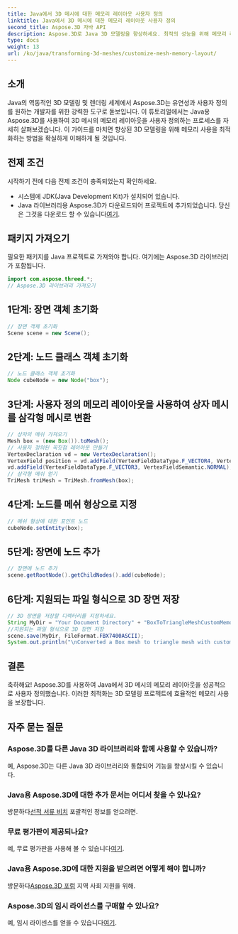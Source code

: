 ```yaml
---
title: Java에서 3D 메시에 대한 메모리 레이아웃 사용자 정의
linktitle: Java에서 3D 메시에 대한 메모리 레이아웃 사용자 정의
second_title: Aspose.3D 자바 API
description: Aspose.3D로 Java 3D 모델링을 향상하세요. 최적의 성능을 위해 메모리 레이아웃을 사용자 정의하세요. 지금 단계별 가이드를 따르십시오!
type: docs
weight: 13
url: /ko/java/transforming-3d-meshes/customize-mesh-memory-layout/
---
```

## 소개
Java의 역동적인 3D 모델링 및 렌더링 세계에서 Aspose.3D는 유연성과 사용자 정의를 원하는 개발자를 위한 강력한 도구로 돋보입니다. 이 튜토리얼에서는 Java용 Aspose.3D를 사용하여 3D 메시의 메모리 레이아웃을 사용자 정의하는 프로세스를 자세히 살펴보겠습니다. 이 가이드를 마치면 향상된 3D 모델링을 위해 메모리 사용을 최적화하는 방법을 확실하게 이해하게 될 것입니다.
## 전제 조건
시작하기 전에 다음 전제 조건이 충족되었는지 확인하세요.
- 시스템에 JDK(Java Development Kit)가 설치되어 있습니다.
-  Java 라이브러리용 Aspose.3D가 다운로드되어 프로젝트에 추가되었습니다. 당신은 그것을 다운로드 할 수 있습니다[여기](https://releases.aspose.com/3d/java/).
## 패키지 가져오기
필요한 패키지를 Java 프로젝트로 가져와야 합니다. 여기에는 Aspose.3D 라이브러리가 포함됩니다.
```java
import com.aspose.threed.*;
// Aspose.3D 라이브러리 가져오기
```
## 1단계: 장면 객체 초기화
```java
// 장면 객체 초기화
Scene scene = new Scene();
```
## 2단계: 노드 클래스 객체 초기화
```java
// 노드 클래스 객체 초기화
Node cubeNode = new Node("box");
```
## 3단계: 사용자 정의 메모리 레이아웃을 사용하여 상자 메시를 삼각형 메시로 변환
```java
// 상자의 메쉬 가져오기
Mesh box = (new Box()).toMesh();
// 사용자 정의된 꼭짓점 레이아웃 만들기
VertexDeclaration vd = new VertexDeclaration();
VertexField position = vd.addField(VertexFieldDataType.F_VECTOR4, VertexFieldSemantic.POSITION);
vd.addField(VertexFieldDataType.F_VECTOR3, VertexFieldSemantic.NORMAL);
// 삼각형 메쉬 얻기
TriMesh triMesh = TriMesh.fromMesh(box);
```
## 4단계: 노드를 메쉬 형상으로 지정
```java
// 메쉬 형상에 대한 포인트 노드
cubeNode.setEntity(box);
```
## 5단계: 장면에 노드 추가
```java
// 장면에 노드 추가
scene.getRootNode().getChildNodes().add(cubeNode);
```
## 6단계: 지원되는 파일 형식으로 3D 장면 저장
```java
// 3D 장면을 저장할 디렉터리를 지정하세요.
String MyDir = "Your Document Directory" + "BoxToTriangleMeshCustomMemoryLayoutScene.fbx";
//지원되는 파일 형식으로 3D 장면 저장
scene.save(MyDir, FileFormat.FBX7400ASCII);
System.out.println("\nConverted a Box mesh to triangle mesh with custom memory layout of the vertex successfully.\nFile saved at " + MyDir);
```
## 결론
축하해요! Aspose.3D를 사용하여 Java에서 3D 메시의 메모리 레이아웃을 성공적으로 사용자 정의했습니다. 이러한 최적화는 3D 모델링 프로젝트에 효율적인 메모리 사용을 보장합니다.
## 자주 묻는 질문
### Aspose.3D를 다른 Java 3D 라이브러리와 함께 사용할 수 있습니까?
예, Aspose.3D는 다른 Java 3D 라이브러리와 통합되어 기능을 향상시킬 수 있습니다.
### Java용 Aspose.3D에 대한 추가 문서는 어디서 찾을 수 있나요?
 방문하다[선적 서류 비치](https://reference.aspose.com/3d/java/) 포괄적인 정보를 얻으려면.
### 무료 평가판이 제공되나요?
 예, 무료 평가판을 사용해 볼 수 있습니다[여기](https://releases.aspose.com/).
### Java용 Aspose.3D에 대한 지원을 받으려면 어떻게 해야 합니까?
 방문하다[Aspose.3D 포럼](https://forum.aspose.com/c/3d/18) 지역 사회 지원을 위해.
### Aspose.3D의 임시 라이선스를 구매할 수 있나요?
 예, 임시 라이센스를 얻을 수 있습니다[여기](https://purchase.aspose.com/temporary-license/).